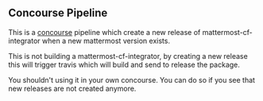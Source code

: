 ## Concourse Pipeline

This is a [concourse](https://concourse.ci) pipeline which create a new release of mattermost-cf-integrator 
when a new mattermost version exists.

This is not building a mattermost-cf-integrator, by creating a new release this will trigger travis which will build and send to release the package.

You shouldn't using it in your own concourse. You can do so if you see that new releases are not created anymore.

